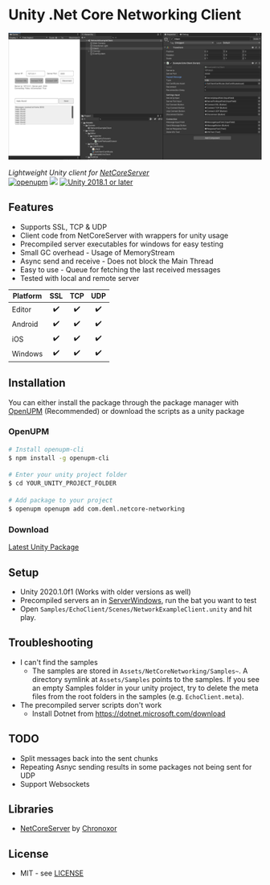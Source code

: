 # Unity .Net Core Networking Client

![Unity Editor Screenshot](./Docs/preview.png)

*Lightweight Unity client for [NetCoreServer](https://github.com/chronoxor/NetCoreServer)*  
[![openupm](https://img.shields.io/npm/v/com.deml.netcore-networking?label=openupm&registry_uri=https://package.openupm.com)](https://openupm.com/packages/com.deml.netcore-networking/) [![](https://img.shields.io/github/release-date/JohannesDeml/Unity-Net-Core-Networking-Sockets.svg)](https://github.com/supyrb/JohannesDeml/Unity-Net-Core-Networking-Sockets) [![Unity 2018.1 or later](https://img.shields.io/badge/unity-2018.1%20or%20later-green.svg?logo=unity&cacheSeconds=2592000)](https://unity3d.com/get-unity/download/archive)



## Features

* Supports SSL, TCP & UDP
* Client code from NetCoreServer with wrappers for unity usage
* Precompiled server executables for windows for easy testing
* Small GC overhead - Usage of MemoryStream
* Async send and receive - Does not block the Main Thread
* Easy to use - Queue for fetching the last received messages
* Tested with local and remote server

| Platform | SSL  | TCP  | UDP  |
| -------- | :--: | :--: | :--: |
| Editor   |  ✔️   |  ✔️   |  ✔️   |
| Android  |  ✔️   |  ✔️   |  ✔️   |
| iOS      |  ✔️   |  ✔️   |  ✔️   |
| Windows  |  ✔️   |  ✔️   |  ✔️   |



## Installation

You can either install the package through the package manager with [OpenUPM](https://openupm.com/) (Recommended) or download the scripts as a unity package

### OpenUPM

```sh
# Install openupm-cli
$ npm install -g openupm-cli

# Enter your unity project folder
$ cd YOUR_UNITY_PROJECT_FOLDER

# Add package to your project
$ openupm openupm add com.deml.netcore-networking
```

### Download

[Latest Unity Package](../../releases/latest)



## Setup

* Unity 2020.1.0f1 (Works with older versions as well)
* Precompiled servers an in [ServerWindows](./ServerWindows), run the bat you want to test
* Open `Samples/EchoClient/Scenes/NetworkExampleClient.unity` and hit play. 



## Troubleshooting

* I can't find the samples
  * The samples are stored in `Assets/NetCoreNetworking/Samples~`. A directory symlink at `Assets/Samples` points to the samples. If you see an empty Samples folder in your unity project, try to delete the meta files from the root folders in the samples (e.g. `EchoClient.meta`).
* The precompiled server scripts don't work
  * Install Dotnet from https://dotnet.microsoft.com/download



## TODO

* Split messages back into the sent chunks
* Repeating Asnyc sending results in some packages not being sent for UDP
* Support Websockets



## Libraries

* [NetCoreServer](https://github.com/chronoxor/NetCoreServer) by [Chronoxor](https://github.com/chronoxor/)



## License

* MIT - see [LICENSE](./LICENSE)
